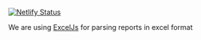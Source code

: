 [![Netlify Status](https://api.netlify.com/api/v1/badges/719eed01-a032-4aa5-b921-889be807656b/deploy-status)](https://app.netlify.com/sites/south-park-taxi-api/deploys)

We are using [ExcelJs](https://github.com/exceljs/exceljs) for parsing reports in excel format
